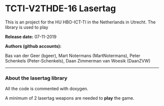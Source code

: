 # TCTI-V2THDE-16 Lasertag
This is an project for the HU HBO-ICT-TI in the Netherlands in Utrecht.
The library is used to play 

**Release date:** 07-11-2019

**Authors (github accounts):**

  Bas van der Geer          (bgeer),
  Mart Notermans            (MartNotermans),
  Peter Schenkels           (Peter-Schenkels),
  Daan Zimmerman van Woesik (DaanZVW)

___           
### About the lasertag library

All the code is commented with doxygen.

A minimum of 2 lasertag weapons are needed to **play** the game.
